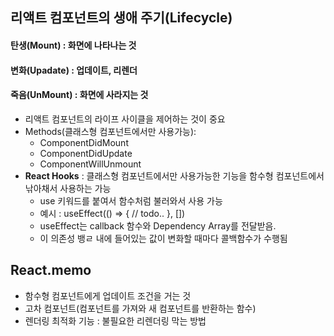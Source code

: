 ## 리액트 컴포넌트의 생애 주기(Lifecycle)

#### 탄생(Mount) : 화면에 나타나는 것

#### 변화(Upadate) : 업데이트, 리렌더

#### 죽음(UnMount) : 화면에 사라지는 것

- 리액트 컴포넌트의 라이프 사이클을 제어하는 것이 중요
- Methods(클래스형 컴포넌트에서만 사용가능):
  - ComponentDidMount
  - ComponentDidUpdate
  - ComponentWillUnmount
- **React Hooks** : 클래스형 컴포넌트에서만 사용가능한 기능을 함수형 컴포넌트에서 낚아채서 사용하는 가능
  - use 키워드를 붙여서 함수처럼 불러와서 사용 가능
  - 예시 : useEffect(() => {
    // todo..
    }, [])
  - useEffect는 callback 함수와 Dependency Array를 전달받음.
  - 이 의존성 뱅ㄹ 내에 들어있는 값이 변화할 때마다 콜백함수가 수행됨

## React.memo

- 함수형 컴포넌트에게 업데이트 조건을 거는 것
- 고차 컴포넌트(컴포넌트를 가져와 새 컴포넌트를 반환하는 함수)
- 렌더링 최적화 기능 : 불필요한 리렌더링 막는 방법
